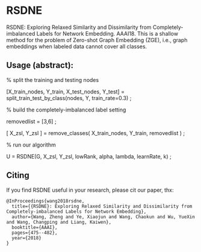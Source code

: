 # RSDNE
RSDNE: Exploring Relaxed Similarity and Dissimilarity from Completely-imbalanced Labels for Network Embedding. AAAI18.
This is a shallow method for the problem of Zero-shot Graph Embedding (ZGE), i.e., graph embeddings when labeled data cannot cover all classes.

Usage (abstract):
---

% split the training and testing nodes

[X_train_nodes, Y_train, X_test_nodes, Y_test] = split_train_test_by_class(nodes, Y, train_rate=0.3) ;

% build the completely-imbalanced label setting

removedlist = [3,6] ;

[ X_zsl, Y_zsl ] = remove_classes( X_train_nodes, Y_train, removedlist ) ;

% run our algorithm

U = RSDNE(G, X_zsl, Y_zsl, lowRank, alpha, lambda, learnRate, k) ;


Citing
---
If you find RSDNE useful in your research, please cit our paper, thx:

```
@InProceedings{wang2018rsdne,
  title={{RSDNE}: Exploring Relaxed Similarity and Dissimilarity from Completely-imbalanced Labels for Network Embedding},
  author={Wang, Zheng and Ye, Xiaojun and Wang, Chaokun and Wu, YueXin and Wang, Changping and Liang, Kaiwen},
  booktitle={AAAI},
  pages={475--482},
  year={2018}
}
```
